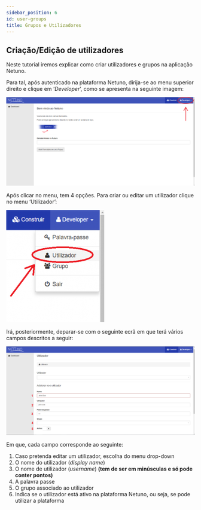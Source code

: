 ```yaml
---
sidebar_position: 6
id: user-groups
title: Grupos e Utilizadores
---
```


## Criação/Edição de utilizadores

Neste tutorial iremos explicar como criar utilizadores e grupos na aplicação Netuno.

Para tal, após autenticado na plataforma Netuno, dirija-se ao menu superior direito e clique em ‘_Developer_’, como se apresenta na seguinte imagem:

![grupos-utilizadores1.png](/docs/assets/grupos-utilizadores1.png)

Após clicar no menu, tem 4 opções. Para criar ou editar um utilizador clique no menu ‘Utilizador’:

![grupos-utilizadores2.png](/docs/assets/grupos-utilizadores2.png)

Irá, posteriormente, deparar-se com o seguinte ecrã em que terá vários campos descritos a seguir:

![grupos-utilizadores3.png](/docs/assets/grupos-utilizadores3.png)

Em que, cada campo corresponde ao seguinte:

1. Caso pretenda editar um utilizador, escolha do menu drop-down
2. O nome do utilizador (_display name_)
3. O nome de utilizador (_username_) **(tem de ser em minúsculas e só pode conter pontos)**
4. A palavra passe
5. O grupo associado ao utilizador
6. Indica se o utilizador está ativo na plataforma Netuno, ou seja, se pode utilizar a plataforma
